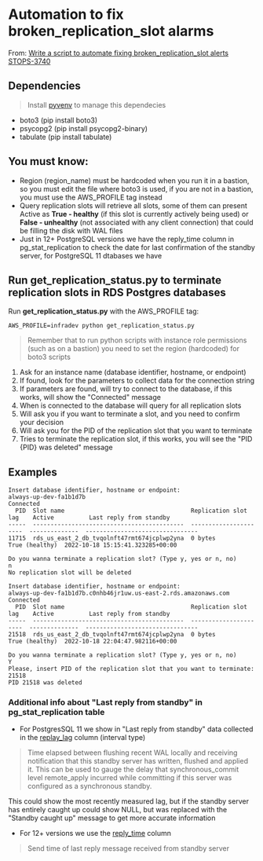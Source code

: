 # Automation to fix broken_replication_slot alarms

From: [Write a script to automate fixing broken_replication_slot alerts STOPS-3740](https://jira.autodesk.com/browse/STOPS-3740)

## Dependencies

> Install [pyvenv](https://wiki.autodesk.com/pages/viewpage.action?pageId=1311946833) to manage this dependecies

- boto3 (pip install boto3)
- psycopg2 (pip install psycopg2-binary)
- tabulate (pip install tabulate)

## You must know:
- Region (region_name) must be hardcoded when you run it in a bastion, so you must edit the file where boto3 is used, if you are not in a bastion, you must use the AWS_PROFILE tag instead
- Query replication slots will retrieve all slots, some of them can present Active as **True - healthy** (if this slot is currently actively being used) or **False - unhealthy** (not associated with any client connection) that could be filling the disk with WAL files
- Just in 12+ PostgreSQL versions we have the reply_time column in pg_stat_replication to check the date for last confirmation of the standby server, for PostgreSQL 11 dtabases we have 

## Run get_replication_status.py to terminate replication slots in RDS Postgres databases

Run **get_replication_status.py** with the AWS_PROFILE tag:

```console
AWS_PROFILE=infradev python get_replication_status.py
```

> Remember that to run python scripts with instance role permissions (such as on a bastion) you need to set the region (hardcoded) for boto3 scripts

1. Ask for an instance name (database identifier, hostname, or endpoint)
2. If found, look for the parameters to collect data for the connection string
3. If parameters are found, will try to connect to the database, if this works, will show the "Connected" message
4. When is connected to the database will query for all replication slots
5. Will ask you if you want to terminate a slot, and you need to confirm your decision
6. Will ask you for the PID of the replication slot that you want to terminate
7. Tries to terminate the replication slot, if this works, you will see the "PID {PID} was deleted" message

## Examples

```console
Insert database identifier, hostname or endpoint:
always-up-dev-fa1b1d7b
Connected
  PID  Slot name                                    Replication slot lag    Active          Last reply from standby
-----  -------------------------------------------  ----------------------  --------------  --------------------------------
11715  rds_us_east_2_db_tvqolnft47rmt674jcplwp2yna  0 bytes                 True (healthy)  2022-10-18 15:15:41.323285+00:00

Do you wanna terminate a replication slot? (Type y, yes or n, no)
n
No replication slot will be deleted
```

```console
Insert database identifier, hostname or endpoint:
always-up-dev-fa1b1d7b.c0nhb46jr1uw.us-east-2.rds.amazonaws.com
Connected
  PID  Slot name                                    Replication slot lag    Active          Last reply from standby
-----  -------------------------------------------  ----------------------  --------------  --------------------------------
21518  rds_us_east_2_db_tvqolnft47rmt674jcplwp2yna  0 bytes                 True (healthy)  2022-10-18 22:04:47.982116+00:00

Do you wanna terminate a replication slot? (Type y, yes or n, no)
Y
Please, insert PID of the replication slot that you want to terminate:
21518
PID 21518 was deleted
```

### Additional info about "Last reply from standby" in pg_stat_replication table
- For PostgresSQL 11 we show in "Last reply from standby" data collected in the [replay_lag](https://www.postgresql.org/docs/11/monitoring-stats.html) column (interval type)
 > Time elapsed between flushing recent WAL locally and receiving notification that this standby server has written, flushed and applied it. This can be used to gauge the
 > delay that synchronous_commit level remote_apply incurred while committing if this server was configured as a synchronous standby.

This could show the most recently measured lag, but if the standby server has entirely caught up could show NULL, but was replaced with the "Standby caught up" message to get more accurate information

- For 12+ versions we use the [reply_time](https://www.postgresql.org/docs/12/monitoring-stats.html) column
> Send time of last reply message received from standby server
